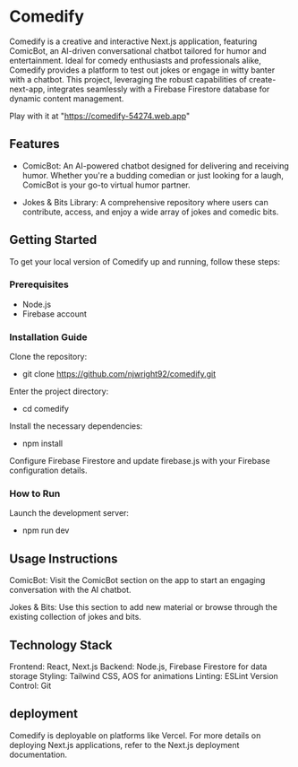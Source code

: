 # Comedify

Comedify is a creative and interactive Next.js application, featuring ComicBot, an AI-driven conversational chatbot tailored for humor and entertainment. Ideal for comedy enthusiasts and professionals alike, Comedify provides a platform to test out jokes or engage in witty banter with a chatbot. This project, leveraging the robust capabilities of create-next-app, integrates seamlessly with a Firebase Firestore database for dynamic content management.

Play with it at "https://comedify-54274.web.app"

## Features

- ComicBot: An AI-powered chatbot designed for delivering and receiving humor. Whether you're a budding comedian or just looking for a laugh, ComicBot is your go-to virtual humor partner.

- Jokes & Bits Library: A comprehensive repository where users can contribute, access, and enjoy a wide array of jokes and comedic bits.

## Getting Started

To get your local version of Comedify up and running, follow these steps:

### Prerequisites

- Node.js
- Firebase account

### Installation Guide

Clone the repository:

- git clone https://github.com/njwright92/comedify.git

Enter the project directory:

- cd comedify

Install the necessary dependencies:

- npm install

Configure Firebase Firestore and update firebase.js with your Firebase configuration details.

### How to Run

Launch the development server:

- npm run dev

## Usage Instructions

ComicBot: Visit the ComicBot section on the app to start an engaging conversation with the AI chatbot.

Jokes & Bits: Use this section to add new material or browse through the existing collection of jokes and bits.

## Technology Stack

Frontend: React, Next.js
Backend: Node.js, Firebase Firestore for data storage
Styling: Tailwind CSS, AOS for animations
Linting: ESLint
Version Control: Git

## deployment

Comedify is deployable on platforms like Vercel. For more details on deploying Next.js applications, refer to the Next.js deployment documentation.
